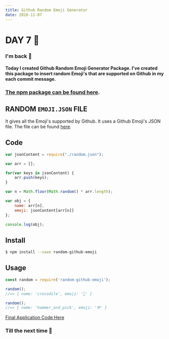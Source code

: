 ```yaml
---
title: Github Random Emoji Generator
date: 2016-11-07
---
```


# DAY 7 👾 

### I'm back 💙

#### Today I created Github Random Emoji Generator Package. I've created this package to insert random Emoji's that are supported on Github in my each commit message. 

### [The npm package can be found here](https://npm.im/random-github-emoji/).

## RANDOM `EMOJI.JSON` FILE

It gives all the Emoji's supported by Github. It uses a Github Emoji's JSON file. The file can be found [here](https://github.com/deadcoder0904/generate-random-github-emoji/blob/master/random.json). 

## Code


```js
var jsonContent = require("./random.json");

var arr = [];

for(var keys in jsonContent) {
	arr.push(keys);
}	

var n = Math.floor(Math.random() * arr.length);

var obj = {
	name: arr[n],
	emoji: jsonContent[arr[n]]
};

console.log(obj);

```

## Install


```bash
$ npm install --save random-github-emoji

```

## Usage


```js
const random = require('random-github-emoji');

random();
//=> { name: 'crocodile', emoji: '🐊' }

random();
//=> { name: 'hammer_and_pick', emoji: '⚒' }

```

[Final Application Code Here](https://github.com/deadcoder0904/generate-random-github-emoji/)

### Till the next time 👻